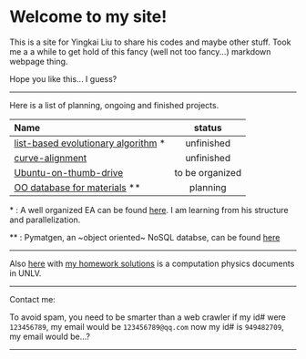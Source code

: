 # Welcome to my site! 

This is a site for Yingkai Liu to share his codes and maybe other stuff.
Took me a a while to get hold of this fancy (well not too fancy...) markdown webpage thing.

Hope you like this... I guess?

----------
Here is a list of planning, ongoing and finished projects.

|Name                                            |  status          |
|:---------------------------------------        |   :---:          |
|[list-based evolutionary algorithm][1] \*       |  unfinished      |
|[curve-alignment][2]                            |  unfinished      |
|[Ubuntu-on-thumb-drive][3]                      | to be organized  |
|[OO database for materials][4] \*\*             |  planning        |


[1]:https://github.com/yk-liu/list-based-evolutionary-algorithm
[2]:https://github.com/yk-liu/curve-alignment
[3]:https://github.com/yk-liu/Ubuntu-on-thumb-drive
[4]:https://github.com/yk-liu/database

 \* :  A well organized EA can be found [here](https://github.com/PytLab/gaft). I am learning from his structure and parallelization.
 
 \*\* : Pymatgen, an ~object oriented~ NoSQL databse, can be found [here](https://github.com/materialsproject/pymatgen)


------------
Also [here](https://github.com/qzhu2017/2017-cmp) with [my homework solutions](https://github.com/yk-liu/2017-cmp) is a computation physics documents in UNLV. 

------------
Contact me:

To avoid spam, you need to be smarter than a web crawler
if my id# were `123456789`, my email would be `123456789@qq.com`
now my id# is `949482709`, my email would be...?

----

